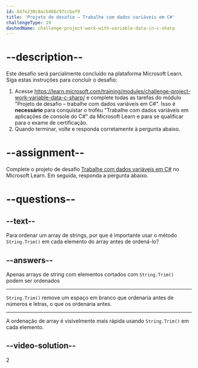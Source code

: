 ```yaml
---
id: 647e230c8acb466c97ccbef9
title: 'Projeto de desafio – Trabalhe com dados variáveis em C#'
challengeType: 19
dashedName: challenge-project-work-with-variable-data-in-c-sharp
---
```


# --description--

Este desafio será parcialmente concluído na plataforma Microsoft Learn. Siga estas instruções para concluir o desafio:

1. Acesse <a href="https://learn.microsoft.com/training/modules/challenge-project-work-variable-data-c-sharp/" target="_blank" rel="noreferrer">https://learn.microsoft.com/training/modules/challenge-project-work-variable-data-c-sharp/</a> e complete todas as tarefas do módulo "Projeto de desafio – trabalhe com dados variáveis em C#". Isso é **necessário** para conquistar o troféu "Trabalhe com dados variáveis em aplicações de console do C#" da Microsoft Learn e para se qualificar para o exame de certificação.
1. Quando terminar, volte e responda corretamente à pergunta abaixo.

# --assignment--

Complete o projeto de desafio <a href="https://learn.microsoft.com/training/modules/challenge-project-work-variable-data-c-sharp/" target="_blank" rel="noreferrer">Trabalhe com dados variáveis em C#</a> no Microsoft Learn. Em seguida, responda a pergunta abaixo.

# --questions--

## --text--

Para ordenar um array de strings, por que é importante usar o método `String.Trim()` em cada elemento do array antes de ordená-lo?

## --answers--

Apenas arrays de string com elementos cortados com `String.Trim()` podem ser ordenados

---

`String.Trim()` remove um espaço em branco que ordenaria antes de números e letras, o que os ordenaria antes.

---

A ordenação de array é visivelmente mais rápida usando `String.Trim()` em cada elemento.

## --video-solution--

2
